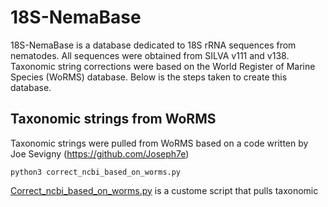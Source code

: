 # 18S-NemaBase
18S-NemaBase is a database dedicated to 18S rRNA sequences from nematodes. All sequences were obtained from SILVA v111 and v138. Taxonomic string corrections were based on the World Register of Marine Species (WoRMS) database. Below is the steps taken to create this database. 

## Taxonomic strings from WoRMS
Taxonomic strings were pulled from WoRMS based on a code written by Joe Sevigny (https://github.com/Joseph7e)

```
python3 correct_ncbi_based_on_worms.py
```

[Correct_ncbi_based_on_worms.py](Joseph7e/Nematode-Mitochondrial-Metagenomics/correct_ncbi_based_on_worms.py) is a custome script that pulls taxonomic 
